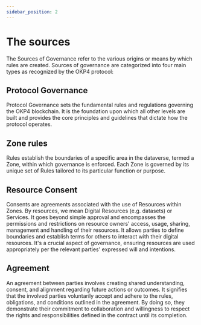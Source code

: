 ```yaml
---
sidebar_position: 2
---
```


# The sources

The Sources of Governance refer to the various origins or means by which rules are created. Sources of governance are categorized into four main types as recognized by the OKP4 protocol:

## Protocol Governance

Protocol Governance sets the fundamental rules and regulations governing the OKP4 blockchain. It is the foundation upon which all other levels are built and provides the core principles and guidelines that dictate how the protocol operates.

## Zone rules

Rules establish the boundaries of a specific area in the dataverse, termed a Zone, within which governance is enforced. Each Zone is governed by its unique set of Rules tailored to its particular function or purpose.

## Resource Consent

Consents are agreements associated with the use of Resources within Zones. By resources, we mean Digital Resources (e.g. datasets) or Services. It goes beyond simple approval and encompasses the permissions and restrictions on resource owners' access, usage, sharing, management and handling of their resources. It allows parties to define boundaries and establish terms for others to interact with their digital resources. It's a crucial aspect of governance, ensuring resources are used appropriately per the relevant parties' expressed will and intentions.

## Agreement

An agreement between parties involves creating shared understanding, consent, and alignment regarding future actions or outcomes. It signifies that the involved parties voluntarily accept and adhere to the rules, obligations, and conditions outlined in the agreement. By doing so, they demonstrate their commitment to collaboration and willingness to respect the rights and responsibilities defined in the contract until its completion.
